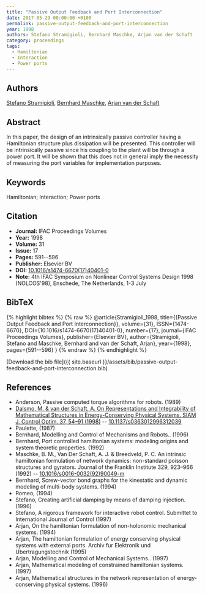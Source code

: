 ```yaml
---
title: "Passive Output Feedback and Port Interconnection"
date: 2017-05-29 00:00:00 +0100
permalink: passive-output-feedback-and-port-interconnection
year: 1998
authors: Stefano Stramigioli, Bernhard Maschke, Arjan van der Schaft
category: proceedings
tags:
  - Hamiltonian
  - Interaction
  - Power ports
---
```

 
## Authors
[Stefano Stramigioli](authors/stefano-stramigioli), [Bernhard Maschke](authors/bernhard-maschke), [Arjan van der Schaft](authors/arjan-van-der-schaft)
 
## Abstract
In this paper, the design of an intrinsically passive controller having a Hamiltonian structure plus dissipation will be presented. This controller will be intrinsically passive since his coupling to the plant will be through a power port. It will be shown that this does not in general imply the necessity of measuring the port variables for implementation purposes.
 
## Keywords
Hamiltonian; Interaction; Power ports
 
## Citation
- **Journal:** IFAC Proceedings Volumes
- **Year:** 1998
- **Volume:** 31
- **Issue:** 17
- **Pages:** 591--596
- **Publisher:** Elsevier BV
- **DOI:** [10.1016/s1474-6670(17)40401-0](https://doi.org/10.1016/s1474-6670(17)40401-0)
- **Note:** 4th IFAC Symposium on Nonlinear Control Systems Design 1998 (NOLCOS'98), Enschede, The Netherlands, 1-3 July
 
## BibTeX
{% highlight bibtex %}
{% raw %}
@article{Stramigioli_1998,
  title={{Passive Output Feedback and Port Interconnection}},
  volume={31},
  ISSN={1474-6670},
  DOI={10.1016/s1474-6670(17)40401-0},
  number={17},
  journal={IFAC Proceedings Volumes},
  publisher={Elsevier BV},
  author={Stramigioli, Stefano and Maschke, Bernhard and van der Schaft, Arjan},
  year={1998},
  pages={591--596}
}
{% endraw %}
{% endhighlight %}
 
[Download the bib file]({{ site.baseurl }}/assets/bib/passive-output-feedback-and-port-interconnection.bib)
 
## References
- Anderson, Passive computed torque algorithms for robots. (1989)
- [Dalsmo, M. & van der Schaft, A. On Representations and Integrability of Mathematical Structures in Energy-Conserving Physical Systems. SIAM J. Control Optim. 37, 54–91 (1998)](on-representations-and-integrability-of-mathematical-structures-in-energy-conserving-physical-systems) -- [10.1137/s0363012996312039](https://doi.org/10.1137/s0363012996312039)
- Paulette, (1987)
- Bernhard, Modelling and Control of Mechanisms and Robots.. (1996)
- Bernhard, Port controlled hamiltonian systems: modeling origins and system theoretic properties. (1992)
- Maschke, B. M., Van Der Schaft, A. J. & Breedveld, P. C. An intrinsic hamiltonian formulation of network dynamics: non-standard poisson structures and gyrators. Journal of the Franklin Institute 329, 923–966 (1992) -- [10.1016/s0016-0032(92)90049-m](https://doi.org/10.1016/s0016-0032(92)90049-m)
- Bernhard, Screw-vector bond graphs for the kinestatic and dynamic modeling of multi-body systems. (1994)
- Romeo, (1994)
- Stefano, Creating artificial damping by means of damping injection. (1996)
- Stefano, A rigorous framework for interactive robot control. Submittet to International Journal of Control (1997)
- Arjan, On the hamiltonian formulation of non-holonomic mechanical systems. (1994)
- Arjan, The hamiltonian formulation of energy conserving physical systems with external ports. Archiv fur Elektronik und Ubertragungstechnik (1995)
- Arjan, Modelling and Control of Mechanical Systems.. (1997)
- Arjan, Mathematical modeling of constrained hamiltonian systems. (1997)
- Arjan, Mathematical structures in the network representation of energy-conserving physical systems. (1996)

